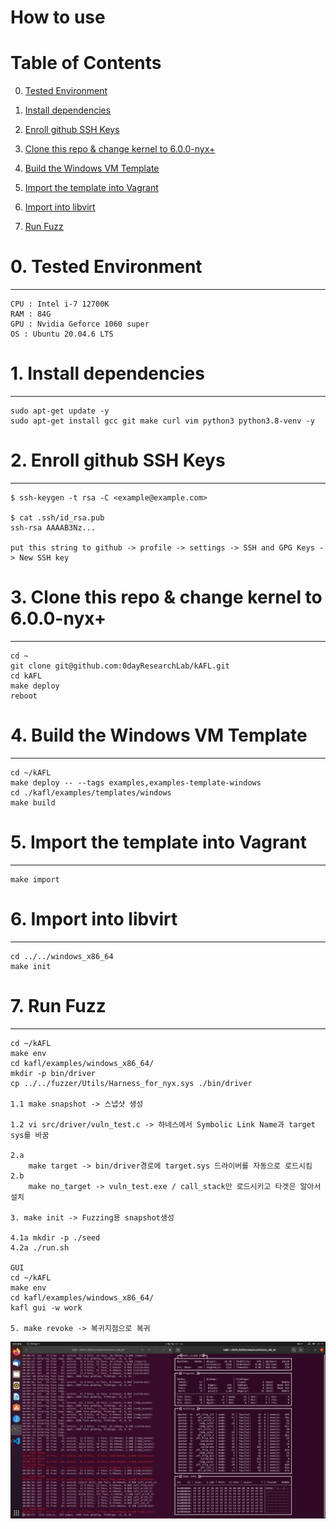 # How to use

# Table of Contents
0. [Tested Environment](#section-0)
1. [Install dependencies](#section-1)
2. [Enroll github SSH Keys](#section-2)

3. [Clone this repo & change kernel to 6.0.0-nyx+](#section-3)
4. [Build the Windows VM Template](#section-4)
5. [Import the template into Vagrant](#section-5)
6. [Import into libvirt](#section-6)
7. [Run Fuzz](#section-7)



# 0. Tested Environment <a name="section-0"></a>
----------------------------------
```
CPU : Intel i-7 12700K
RAM : 84G
GPU : Nvidia Geforce 1060 super
OS : Ubuntu 20.04.6 LTS
```

# 1. Install dependencies <a name="section-1"></a>
----------------------------------
```
sudo apt-get update -y
sudo apt-get install gcc git make curl vim python3 python3.8-venv -y
```


# 2. Enroll github SSH Keys <a name="section-2"></a>
----------------------------------
```
$ ssh-keygen -t rsa -C <example@example.com>

$ cat .ssh/id_rsa.pub
ssh-rsa AAAAB3Nz...

put this string to github -> profile -> settings -> SSH and GPG Keys -> New SSH key
```



# 3. Clone this repo & change kernel to 6.0.0-nyx+ <a name="section-3"></a>
----------------------------------
```
cd ~
git clone git@github.com:0dayResearchLab/kAFL.git
cd kAFL
make deploy
reboot
```

# 4. Build the Windows VM Template <a name="section-4"></a>
----------------------------------
```
cd ~/kAFL
make deploy -- --tags examples,examples-template-windows
cd ./kafl/examples/templates/windows
make build
```


# 5. Import the template into Vagrant <a name="section-5"></a>
----------------------------------
```
make import
```


# 6. Import into libvirt <a name="section-6"></a>
----------------------------------
```
cd ../../windows_x86_64
make init
```


# 7. Run Fuzz <a name="section-7"></a>
----------------------------------
```
cd ~/kAFL
make env
cd kafl/examples/windows_x86_64/
mkdir -p bin/driver 
cp ../../fuzzer/Utils/Harness_for_nyx.sys ./bin/driver

1.1 make snapshot -> 스냅샷 생성

1.2 vi src/driver/vuln_test.c -> 하네스에서 Symbolic Link Name과 target sys를 바꿈

2.a
    make target -> bin/driver경로에 target.sys 드라이버를 자동으로 로드시킴
2.b
    make no_target -> vuln_test.exe / call_stack만 로드시키고 타겟은 알아서 설치

3. make init -> Fuzzing용 snapshot생성

4.1a mkdir -p ./seed
4.2a ./run.sh

GUI
cd ~/kAFL
make env
cd kafl/examples/windows_x86_64/
kafl gui -w work

5. make revoke -> 복귀지점으로 복귀
```


![Fuzz Success](fuzzing.png?raw=true)
